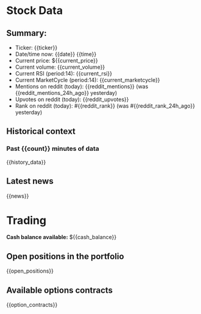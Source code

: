
# Stock Data

## Summary:

- Ticker: {{ticker}}
- Date/time now: {{date}} {{time}}
- Current price: ${{current_price}}
- Current volume: {{current_volume}}
- Current RSI (period:14): {{current_rsi}}
- Current MarketCycle (period:14): {{current_marketcycle}}
- Mentions on reddit (today): {{reddit_mentions}} (was {{reddit_mentions_24h_ago}} yesterday)
- Upvotes on reddit (today): {{reddit_upvotes}}
- Rank on reddit (today): #{{reddit_rank}} (was #{{reddit_rank_24h_ago}} yesterday)

## Historical context

### Past {{count}} minutes of data

{{history_data}}

## Latest news

{{news}}

# Trading

**Cash balance available:** ${{cash_balance}}

## Open positions in the portfolio

{{open_positions}}

## Available options contracts

{{option_contracts}}
